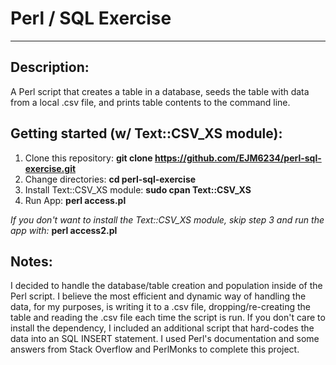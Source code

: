 # Perl / SQL Exercise
---------------------------------------------------
## Description:
A Perl script that creates a table in a database, seeds the table with data from a local .csv file, and prints table contents to the command line.

## Getting started (w/ Text::CSV_XS module):
1. Clone this repository: **git clone https://github.com/EJM6234/perl-sql-exercise.git**
2. Change directories: **cd perl-sql-exercise**
3. Install Text::CSV_XS module: **sudo cpan Text::CSV_XS**
4. Run App: **perl access.pl**

_If you don't want to install the Text::CSV_XS module, skip step 3 and run the app with:_ **perl access2.pl**

## Notes:
I decided to handle the database/table creation and population inside of the Perl script. I believe the most efficient and dynamic way of handling the data, for my purposes, is writing it to a .csv file, dropping/re-creating the table and reading the .csv file each time the script is run. If you don't care to install the dependency, I included an additional script that hard-codes the data into an SQL INSERT statement. I used Perl's documentation and some answers from Stack Overflow and PerlMonks to complete this project.
